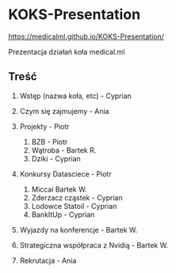 # KOKS-Presentation
https://medicalml.github.io/KOKS-Presentation/

Prezentacja działań koła medical.ml

## Treść

1. Wstęp (nazwa koła, etc) - Cyprian
2. Czym się zajmujemy - Ania
3. Projekty - Piotr
    1. BZB - Piotr
    2. Wątroba - Bartek R. 
    3. Dziki - Cyprian

4. Konkursy Datasciece - Piotr 
    1. Miccai Bartek W.
    2. Zderzacz cząstek - Cyprian
    3. Lodowce Statoil - Cyprian
    4. BankItUp - Cyprian

5. Wyjazdy na konferencje - Bartek W. 
6. Strategiczna współpraca z Nvidią - Bartek W. 
7. Rekrutacja - Ania



